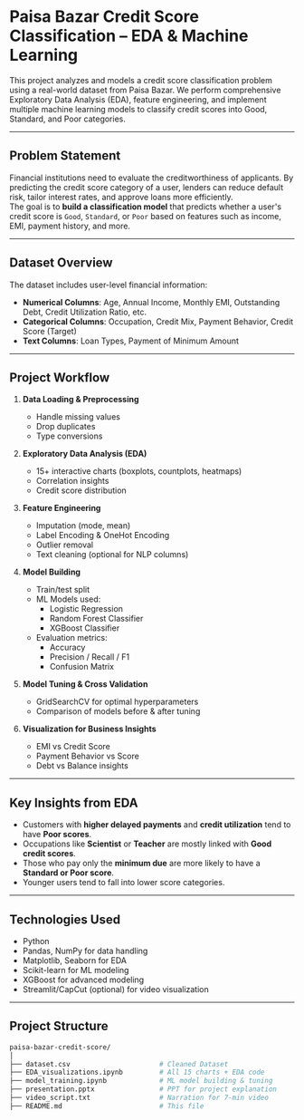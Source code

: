 #  Paisa Bazar Credit Score Classification – EDA & Machine Learning

This project analyzes and models a credit score classification problem using a real-world dataset from Paisa Bazar. We perform comprehensive Exploratory Data Analysis (EDA), feature engineering, and implement multiple machine learning models to classify credit scores into Good, Standard, and Poor categories.

---

##  Problem Statement

Financial institutions need to evaluate the creditworthiness of applicants. By predicting the credit score category of a user, lenders can reduce default risk, tailor interest rates, and approve loans more efficiently.  
The goal is to **build a classification model** that predicts whether a user's credit score is `Good`, `Standard`, or `Poor` based on features such as income, EMI, payment history, and more.

---

##  Dataset Overview

The dataset includes user-level financial information:

-  **Numerical Columns**: Age, Annual Income, Monthly EMI, Outstanding Debt, Credit Utilization Ratio, etc.  
-  **Categorical Columns**: Occupation, Credit Mix, Payment Behavior, Credit Score (Target)  
-  **Text Columns**: Loan Types, Payment of Minimum Amount

---

##  Project Workflow

1. **Data Loading & Preprocessing**
   - Handle missing values
   - Drop duplicates
   - Type conversions

2. **Exploratory Data Analysis (EDA)**
   - 15+ interactive charts (boxplots, countplots, heatmaps)
   - Correlation insights
   - Credit score distribution

3. **Feature Engineering**
   - Imputation (mode, mean)
   - Label Encoding & OneHot Encoding
   - Outlier removal
   - Text cleaning (optional for NLP columns)

4. **Model Building**
   - Train/test split
   - ML Models used:
     - Logistic Regression
     - Random Forest Classifier
     - XGBoost Classifier
   - Evaluation metrics:
     - Accuracy
     - Precision / Recall / F1
     - Confusion Matrix

5. **Model Tuning & Cross Validation**
   - GridSearchCV for optimal hyperparameters
   - Comparison of models before & after tuning

6. **Visualization for Business Insights**
   - EMI vs Credit Score
   - Payment Behavior vs Score
   - Debt vs Balance insights

---

##  Key Insights from EDA

- Customers with **higher delayed payments** and **credit utilization** tend to have **Poor scores**.
- Occupations like **Scientist** or **Teacher** are mostly linked with **Good credit scores**.
- Those who pay only the **minimum due** are more likely to have a **Standard or Poor score**.
- Younger users tend to fall into lower score categories.

---

## Technologies Used

- Python 
- Pandas, NumPy for data handling
- Matplotlib, Seaborn for EDA
- Scikit-learn for ML modeling
- XGBoost for advanced modeling
- Streamlit/CapCut (optional) for video visualization

---

## Project Structure

```bash
paisa-bazar-credit-score/
│
├── dataset.csv                      # Cleaned Dataset
├── EDA_visualizations.ipynb         # All 15 charts + EDA code
├── model_training.ipynb             # ML model building & tuning
├── presentation.pptx                # PPT for project explanation
├── video_script.txt                 # Narration for 7-min video
├── README.md                        # This file
